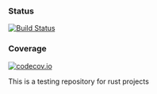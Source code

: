 ### Status
[![Build Status](https://travis-ci.org/AvishaiW/rust_testing.png)](https://travis-ci.org/AvishaiW/rust_testing)
### Coverage
[![codecov.io](http://codecov.io/github/AvishaiW/rust_testing/coverage.svg?branch=master)](http://codecov.io/github/AvishaiW/rust_testing/coverage.svg?branch=master)

This is a testing repository for rust projects
